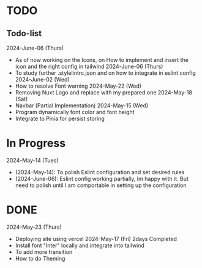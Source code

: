 # TODO

## Todo-list
2024-June-06 (Thurs)
- As of now working on the Icons, on How to implement and insert the icon and the right config in tailwind
2024-June-06 (Thurs)
- To study further .stylelintrc.json and on how to integrate in eslint config
2024-June-02 (Wed)
- How to resolve Font warning 
2024-May-22 (Wed)
- Removing Nuxt Logo and replace with my prepared one
2024-May-18 (Sat)
- Navbar (Partial Implementation)
2024-May-15 (Wed)
- Program dynamically font color and font height
- Integrate to Pinia for persist storing

# In Progress
2024-May-14 (Tues)
- (2024-May-14): To polish Eslint configuration and set desired rules
- (2024-June-06): Eslint config working partially, Im happy with it. But need to polish until I am comportable in setting up the configuration


# DONE
2024-May-23 (Thurs)
- Deploying site using vercel
2024-May-17 (Fri) 2days Completed 
- Install font "Inter" locally and integrate into tailwind
- To add more transition
- How to do Theming
